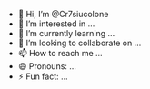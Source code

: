 - 👋 Hi, I’m @Cr7siucolone
- 👀 I’m interested in ...
- 🌱 I’m currently learning ...
- 💞️ I’m looking to collaborate on ...
- 📫 How to reach me ...
- 😄 Pronouns: ...
- ⚡ Fun fact: ...

<!---
Cr7siucolone/Cr7siucolone is a ✨ special ✨ repository because its `README.md` (this file) appears on your GitHub profile.
You can click the Preview link to take a look at your changes.
--->
